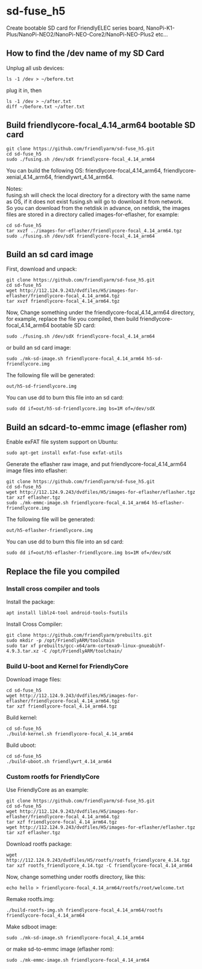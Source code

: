 # sd-fuse_h5
Create bootable SD card for FriendlyELEC series board, NanoPi-K1-Plus/NanoPi-NEO2/NanoPi-NEO-Core2/NanoPi-NEO-Plus2 etc...

## How to find the /dev name of my SD Card
Unplug all usb devices:
```
ls -1 /dev > ~/before.txt
```
plug it in, then
```
ls -1 /dev > ~/after.txt
diff ~/before.txt ~/after.txt
```

## Build friendlycore-focal_4.14_arm64 bootable SD card
```
git clone https://github.com/friendlyarm/sd-fuse_h5.git
cd sd-fuse_h5
sudo ./fusing.sh /dev/sdX friendlycore-focal_4.14_arm64
```
You can build the following OS: friendlycore-focal_4.14_arm64, friendlycore-xenial_4.14_arm64, friendlywrt_4.14_arm64.  

Notes:  
fusing.sh will check the local directory for a directory with the same name as OS, if it does not exist fusing.sh will go to download it from network.  
So you can download from the netdisk in advance, on netdisk, the images files are stored in a directory called images-for-eflasher, for example:
```
cd sd-fuse_h5
tar xvzf ../images-for-eflasher/friendlycore-focal_4.14_arm64.tgz
sudo ./fusing.sh /dev/sdX friendlycore-focal_4.14_arm64
```

## Build an sd card image
First, download and unpack:
```
git clone https://github.com/friendlyarm/sd-fuse_h5.git
cd sd-fuse_h5
wget http://112.124.9.243/dvdfiles/H5/images-for-eflasher/friendlycore-focal_4.14_arm64.tgz
tar xvzf friendlycore-focal_4.14_arm64.tgz
```
Now,  Change something under the friendlycore-focal_4.14_arm64 directory, 
for example, replace the file you compiled, then build friendlycore-focal_4.14_arm64 bootable SD card: 
```
sudo ./fusing.sh /dev/sdX friendlycore-focal_4.14_arm64
```
or build an sd card image:
```
sudo ./mk-sd-image.sh friendlycore-focal_4.14_arm64 h5-sd-friendlycore.img
```
The following file will be generated:  
```
out/h5-sd-friendlycore.img
```
You can use dd to burn this file into an sd card:
```
sudo dd if=out/h5-sd-friendlycore.img bs=1M of=/dev/sdX
```

## Build an sdcard-to-emmc image (eflasher rom)
Enable exFAT file system support on Ubuntu:
```
sudo apt-get install exfat-fuse exfat-utils
```
Generate the eflasher raw image, and put friendlycore-focal_4.14_arm64 image files into eflasher:
```
git clone https://github.com/friendlyarm/sd-fuse_h5.git
cd sd-fuse_h5
wget http://112.124.9.243/dvdfiles/H5/images-for-eflasher/eflasher.tgz
tar xzf eflasher.tgz
sudo ./mk-emmc-image.sh friendlycore-focal_4.14_arm64 h5-eflasher-friendlycore.img
```
The following file will be generated:  
```
out/h5-eflasher-friendlycore.img
```
You can use dd to burn this file into an sd card:
```
sudo dd if=out/h5-eflasher-friendlycore.img bs=1M of=/dev/sdX
```

## Replace the file you compiled

### Install cross compiler and tools

Install the package:
```
apt install liblz4-tool android-tools-fsutils
```
Install Cross Compiler:
```
git clone https://github.com/friendlyarm/prebuilts.git
sudo mkdir -p /opt/FriendlyARM/toolchain
sudo tar xf prebuilts/gcc-x64/arm-cortexa9-linux-gnueabihf-4.9.3.tar.xz -C /opt/FriendlyARM/toolchain/
```

### Build U-boot and Kernel for FriendlyCore
Download image files:
```
cd sd-fuse_h5
wget http://112.124.9.243/dvdfiles/H5/images-for-eflasher/friendlycore-focal_4.14_arm64.tgz
tar xzf friendlycore-focal_4.14_arm64.tgz
```
Build kernel:
```
cd sd-fuse_h5
./build-kernel.sh friendlycore-focal_4.14_arm64
```
Build uboot:
```
cd sd-fuse_h5
./build-uboot.sh friendlywrt_4.14_arm64
```

### Custom rootfs for FriendlyCore
Use FriendlyCore as an example:
```
git clone https://github.com/friendlyarm/sd-fuse_h5.git
cd sd-fuse_h5
wget http://112.124.9.243/dvdfiles/H5/images-for-eflasher/friendlycore-focal_4.14_arm64.tgz
tar xzf friendlycore-focal_4.14_arm64.tgz
wget http://112.124.9.243/dvdfiles/H5/images-for-eflasher/eflasher.tgz
tar xzf eflasher.tgz
```
Download rootfs package:
```
wget http://112.124.9.243/dvdfiles/H5/rootfs/rootfs_friendlycore_4.14.tgz
tar xzf rootfs_friendlycore_4.14.tgz -C friendlycore-focal_4.14_arm64
```
Now,  change something under rootfs directory, like this:
```
echo hello > friendlycore-focal_4.14_arm64/rootfs/root/welcome.txt  
```
Remake rootfs.img:
```
./build-rootfs-img.sh friendlycore-focal_4.14_arm64/rootfs friendlycore-focal_4.14_arm64
```
Make sdboot image:
```
sudo ./mk-sd-image.sh friendlycore-focal_4.14_arm64
```
or make sd-to-emmc image (eflasher rom):
```
sudo ./mk-emmc-image.sh friendlycore-focal_4.14_arm64
```
  
